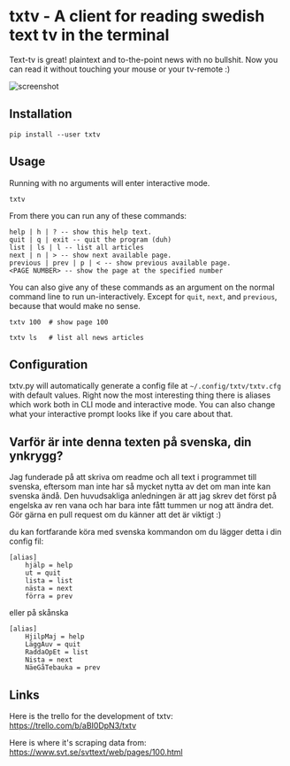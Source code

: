 # txtv - A client for reading swedish text tv in the terminal

Text-tv is great! plaintext and to-the-point news with no bullshit.
Now you can read it without touching your mouse or your tv-remote :)

![screenshot](https://raw.githubusercontent.com/voidcase/txtv/master/screenshot.png)

## Installation

	pip install --user txtv

## Usage

Running with no arguments will enter interactive mode.

	txtv

From there you can run any of these commands:

	help | h | ? -- show this help text.
	quit | q | exit -- quit the program (duh)
	list | ls | l -- list all articles
	next | n | > -- show next available page.
	previous | prev | p | < -- show previous available page.
	<PAGE NUMBER> -- show the page at the specified number

You can also give any of these commands as an argument on the normal command line to run un-interactively. Except for `quit`, `next`, and `previous`, because that would make no sense.

	txtv 100  # show page 100

	txtv ls   # list all news articles

## Configuration

txtv.py will automatically generate a config file at `~/.config/txtv/txtv.cfg` with default values.
Right now the most interesting thing there is aliases which work both in CLI mode and interactive mode. You can also change what your interactive prompt looks like if you care about that.

## Varför är inte denna texten på svenska, din ynkrygg?

Jag funderade på att skriva om readme och all text i programmet till svenska, eftersom man inte har så mycket nytta av det om man inte kan svenska ändå. Den huvudsakliga anledningen är att jag skrev det först på engelska av ren vana och har bara inte fått tummen ur nog att ändra det. Gör gärna en pull request om du känner att det är viktigt :)

du kan fortfarande köra med svenska kommandon om du lägger detta i din config fil:

	[alias]
		hjälp = help
		ut = quit
		lista = list
		nästa = next
		förra = prev

eller på skånska

	[alias]
		HjilpMaj = help
		LäggAuv = quit
		RaddaOpEt = list
		Nista = next
		NäeGåTebauka = prev

## Links

Here is the trello for the development of txtv: https://trello.com/b/aBI0DpN3/txtv

Here is where it's scraping data from: https://www.svt.se/svttext/web/pages/100.html
